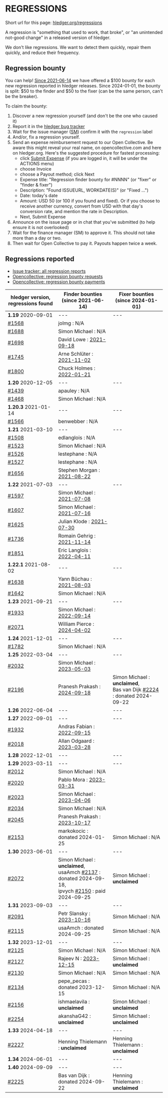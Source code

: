 # REGRESSIONS

<div class=pagetoc>

<!-- toc -->
</div>

Short url for this page: [hledger.org/regressions](https://hledger.org/regressions)

A regression is "something that used to work, that broke", or "an unintended not-good change"
in a released version of hledger.

We don't like regressions. We want to detect them quickly, repair them quickly, and reduce their frequency.

## Regression bounty

You can help!
[Since 2021-06-14](https://github.com/simonmichael/hledger/issues/1570) we have offered a $100 bounty for each new regression reported in hledger releases.
Since 2024-01-01, the bounty is split: $50 to the finder and $50 to the fixer (can be the same person, can't be the breaker).

To claim the bounty:

1. Discover a new regression yourself (and don't be the one who caused it)
2. Report it in the [hledger bug tracker](http://bugs.hledger.org)
3. Wait for the issue manager ([SM](https://joyful.com)) confirm it with the `regression` label
4. And/or, fix a regression yourself.
5. Send an expense reimbursement request to our Open Collective. 
   Be aware this might reveal your real name, on opencollective.com and here on hledger.org.
   Here's the suggested procedure for fastest processing:
   - click [Submit Expense](https://opencollective.com/hledger/expenses/new)  (if you are logged in, it will be under the ACTIONS menu) 
   - choose Invoice
   - choose a Payout method; click Next
   - Expense title: "Regression finder bounty for #NNNN" (or "fixer" or "finder & fixer")
   - Description: "Found ISSUEURL, WORKDATE(S)" (or "Fixed ...")
   - Date: today's date
   - Amount: USD 50 (or 100 if you found and fixed).
     Or if you choose to receive another currency, convert from USD with that day's conversion rate, and mention the rate in Description.
   - Next, Submit Expense
5. Announce on the issue page or in chat that you've submitted (to help ensure it is not overlooked)
6. Wait for the finance manager (SM) to approve it. This should not take more than a day or two.
7. Then wait for Open Collective to pay it. Payouts happen twice a week.

## Regressions reported

- [Issue tracker: all regression reports](https://bugs.hledger.org/regressions)
- [Opencollective: regression bounty requests](https://opencollective.com/hledger/expenses)  <!-- not ?amount=50-100 because other currencies -->
- [Opencollective: regression bounty payments](https://opencollective.com/hledger/transactions?kind=EXPENSE&amount=50-100)

| hledger&nbsp;version, <br>regressions&nbsp;found | Finder&nbsp;bounties <br>(since 2021-06-14)                                                                         | Fixer&nbsp;bounties <br>(since 2024-01-01) <!-- some missing -->             |
|--------------------------------------------------|---------------------------------------------------------------------------------------------------------------------|------------------------------------------------------------------------------|
| **1.19** 2020-09-01                              | ---                                                                                                                 | ---                                                                          |
| [#1568]                                          | jolmg           : N/A                                                                                               |                                                                              |
| [#1688]                                          | Simon Michael   : N/A                                                                                               |                                                                              |
| [#1698]                                          | David Lowe      : [2021-09-18](https://opencollective.com/hledger/expenses/50380)                                   |                                                                              |
| [#1745]                                          | Arne Schlüter   : [2021-11-02](https://opencollective.com/hledger/expenses/54446)                                   |                                                                              |
| [#1800]                                          | Chuck Holmes    : [2022-01-21](https://opencollective.com/hledger/expenses/61802)                                   |                                                                              |
| **1.20** 2020-12-05                              | ---                                                                                                                 | ---                                                                          |
| [#1439]                                          | apauley         : N/A                                                                                               |                                                                              |
| [#1468]                                          | Simon Michael   : N/A                                                                                               |                                                                              |
| **1.20.3** 2021-01-14                            | ---                                                                                                                 | ---                                                                          |
| [#1566]                                          | benwebber       : N/A                                                                                               |                                                                              |
| **1.21** 2021-03-10                              | ---                                                                                                                 | ---                                                                          |
| [#1508]                                          | edlanglois      : N/A                                                                                               |                                                                              |
| [#1523]                                          | Simon Michael   : N/A                                                                                               |                                                                              |
| [#1526]                                          | lestephane      : N/A                                                                                               |                                                                              |
| [#1527]                                          | lestephane      : N/A                                                                                               |                                                                              |
| [#1656]                                          | Stephen Morgan  : [2021-08-22](https://opencollective.com/hledger/expenses/48246)                                   |                                                                              |
| **1.22** 2021-07-03                              | ---                                                                                                                 | ---                                                                          |
| [#1597]                                          | Simon Michael   : [2021-07-08](https://opencollective.com/hledger/expenses/44939)                                   |                                                                              |
| [#1607]                                          | Simon Michael   : [2021-07-16](https://opencollective.com/hledger/expenses/45547)                                   |                                                                              |
| [#1625]                                          | Julian Klode    : [2021-07-30](https://opencollective.com/hledger/expenses/46431)                                   |                                                                              |
| [#1736]                                          | Romain Gehrig   : [2021-11-14](https://opencollective.com/hledger/expenses/55510)                                   |                                                                              |
| [#1851]                                          | Eric Langlois   : [2022-04-11](https://opencollective.com/hledger/expenses/72187)                                   |                                                                              |
| **1.22.1** 2021-08-02                            | ---                                                                                                                 | ---                                                                          |
| [#1638]                                          | Yann Büchau     : [2021-08-03](https://opencollective.com/hledger/expenses/46918)                                   |                                                                              |
| [#1642]                                          | Simon Michael   : N/A                                                                                               |                                                                              |
| **1.23** 2021-09-21                              | ---                                                                                                                 | ---                                                                          |
| [#1933]                                          | Simon Michael   : [2022-09-14](https://opencollective.com/hledger/expenses/95068)                                   |                                                                              |
| [#2071]                                          | William Pierce  : [2024-04-02](https://opencollective.com/hledger/expenses/195768)                                  |                                                                              |
| **1.24** 2021-12-01                              | ---                                                                                                                 | ---                                                                          |
| [#1782]                                          | Simon Michael   : N/A                                                                                               |                                                                              |
| **1.25** 2022-03-04                              | ---                                                                                                                 | ---                                                                          |
| [#2032]                                          | Simon Michael   : [2023-05-03](https://opencollective.com/hledger/expenses/137410)                                  |                                                                              |
| [#2196]                                          | Pranesh Prakash : [2024-09-18](https://opencollective.com/hledger/expenses/220683)                                  | Simon Michael : **unclaimed**, <br>Bas van Dijk [#2224] : donated 2024-09-22 |
| **1.26** 2022-06-04                              | ---                                                                                                                 | ---                                                                          |
| **1.27** 2022-09-01                              | ---                                                                                                                 | ---                                                                          |
| [#1932]                                          | Andras Fabian   : [2022-09-15](https://opencollective.com/hledger/expenses/95112)                                   |                                                                              |
| [#2018]                                          | Allan Odgaard   : [2023-03-28](https://opencollective.com/hledger/expenses/130591)                                  |                                                                              |
| **1.28** 2022-12-01                              | ---                                                                                                                 | ---                                                                          |
| **1.29** 2023-03-11                              | ---                                                                                                                 | ---                                                                          |
| [#2012]                                          | Simon Michael   : N/A                                                                                               |                                                                              |
| [#2020]                                          | Pablo Mora      : [2023-03-31](https://opencollective.com/hledger/expenses/131350)                                  |                                                                              |
| [#2023]                                          | Simon Michael   : [2023-04-06](https://opencollective.com/hledger/expenses/132635)                                  |                                                                              |
| [#2034]                                          | Simon Michael   : N/A                                                                                               |                                                                              |
| [#2045]                                          | Pranesh Prakash : [2023-10-17](https://opencollective.com/hledger/expenses/150171)                                  |                                                                              |
| [#2153]                                          | markokocic      : donated 2024-01-25                                                                                | Simon Michael : N/A                                                          |
| **1.30** 2023-06-01                              | ---                                                                                                                 | ---                                                                          |
| [#2072]                                          | Simon Michael   : **unclaimed**, <br>usaAmch [#2137] : donated 2024-09-18, <br>ipvych [#2150] : paid 2024-09-25 | Simon Michael : **unclaimed**                                                |
| **1.31** 2023-09-03                              | ---                                                                                                                 | ---                                                                          |
| [#2091]                                          | Petr Slansky    : [2023-10-16](https://opencollective.com/hledger/expenses/166632)                                  | Simon Michael : N/A                                                          |
| [#2115]                                          | usaAmch         : donated 2024-09-25                                                                                | Simon Michael : N/A                                                          |
| **1.32** 2023-12-01                              | ---                                                                                                                 | ---                                                                          |
| [#2125]                                          | Simon Michael   : N/A                                                                                               | Simon Michael : N/A                                                          |
| [#2127]                                          | Rajeev N        : [2023-12-15](https://opencollective.com/hledger/expenses/177761)                                  | Simon Michael : **unclaimed**                                                |
| [#2130]                                          | Simon Michael   : N/A                                                                                               | Simon Michael : N/A                                                          |
| [#2134]                                          | pepe_pecas      : donated 2023-12-15                                                                                | Simon Michael : N/A                                                          |
| [#2156]                                          | ishmaelavila    : **unclaimed**                                                                                     | Simon Michael : **unclaimed**                                                |
| [#2254]                                          | akanshaG42      : **unclaimed**                                                                                     | Simon Michael : **unclaimed**                                                |
| **1.33** 2024-04-18                              | ---                                                                                                                 | ---                                                                          |
| [#2227]                                          | Henning Thielemann : **unclaimed**                                                                                  | Henning Thielemann : **unclaimed**                                           |
| **1.34** 2024-06-01                              | ---                                                                                                                 | ---                                                                          |
| **1.40** 2024-09-09                              | ---                                                                                                                 | ---                                                                          |
| [#2225]                                          | Bas van Dijk    : donated 2024-09-22                                                                                | Henning Thielemann : **unclaimed**                                           |



[#1439]: https://github.com/simonmichael/hledger/issues/1439
[#1468]: https://github.com/simonmichael/hledger/issues/1468
[#1508]: https://github.com/simonmichael/hledger/issues/1508
[#1523]: https://github.com/simonmichael/hledger/issues/1523
[#1526]: https://github.com/simonmichael/hledger/issues/1526
[#1527]: https://github.com/simonmichael/hledger/issues/1527
[#1566]: https://github.com/simonmichael/hledger/issues/1566
[#1568]: https://github.com/simonmichael/hledger/issues/1568
[#1597]: https://github.com/simonmichael/hledger/issues/1597
[#1607]: https://github.com/simonmichael/hledger/issues/1607
[#1625]: https://github.com/simonmichael/hledger/issues/1625
[#1638]: https://github.com/simonmichael/hledger/issues/1638
[#1642]: https://github.com/simonmichael/hledger/issues/1642
[#1656]: https://github.com/simonmichael/hledger/issues/1656
[#1688]: https://github.com/simonmichael/hledger/issues/1688
[#1698]: https://github.com/simonmichael/hledger/issues/1698
[#1736]: https://github.com/simonmichael/hledger/issues/1736
[#1745]: https://github.com/simonmichael/hledger/issues/1745
[#1782]: https://github.com/simonmichael/hledger/issues/1782
[#1800]: https://github.com/simonmichael/hledger/issues/1800
[#1851]: https://github.com/simonmichael/hledger/issues/1851
[#1932]: https://github.com/simonmichael/hledger/issues/1932
[#1933]: https://github.com/simonmichael/hledger/issues/1933
[#2012]: https://github.com/simonmichael/hledger/issues/2012
[#2018]: https://github.com/simonmichael/hledger/issues/2018
[#2020]: https://github.com/simonmichael/hledger/issues/2020
[#2023]: https://github.com/simonmichael/hledger/issues/2023
[#2032]: https://github.com/simonmichael/hledger/issues/2032
[#2034]: https://github.com/simonmichael/hledger/issues/2034
[#2045]: https://github.com/simonmichael/hledger/issues/2045
[#2071]: https://github.com/simonmichael/hledger/issues/2071
[#2072]: https://github.com/simonmichael/hledger/issues/2072
[#2091]: https://github.com/simonmichael/hledger/issues/2091
[#2115]: https://github.com/simonmichael/hledger/issues/2115
[#2125]: https://github.com/simonmichael/hledger/issues/2125
[#2127]: https://github.com/simonmichael/hledger/issues/2127
[#2130]: https://github.com/simonmichael/hledger/issues/2130
[#2134]: https://github.com/simonmichael/hledger/issues/2134
[#2137]: https://github.com/simonmichael/hledger/issues/2137
[#2150]: https://github.com/simonmichael/hledger/issues/2150
[#2153]: https://github.com/simonmichael/hledger/issues/2153
[#2156]: https://github.com/simonmichael/hledger/issues/2156
[#2196]: https://github.com/simonmichael/hledger/issues/2196
[#2224]: https://github.com/simonmichael/hledger/issues/2224
[#2225]: https://github.com/simonmichael/hledger/issues/2225
[#2227]: https://github.com/simonmichael/hledger/issues/2227
[#2254]: https://github.com/simonmichael/hledger/issues/2254
